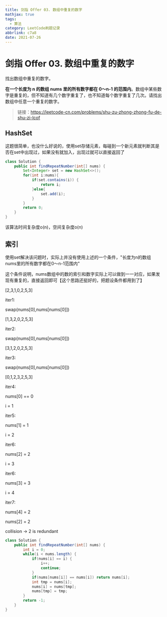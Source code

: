 ```yaml
---
title: 剑指 Offer 03. 数组中重复的数字
mathjax: true
tags:
  - 算法
category: LeetCode刷题记录
abbrlink: c7a8
date: 2021-07-26
---
```

# 剑指 Offer 03. 数组中重复的数字

找出数组中重复的数字。

**在一个长度为 n 的数组 nums 里的所有数字都在 0～n-1 的范围内**。数组中某些数字是重复的，但不知道有几个数字重复了，也不知道每个数字重复了几次。请找出数组中任意一个重复的数字。

> 链接：https://leetcode-cn.com/problems/shu-zu-zhong-zhong-fu-de-shu-zi-lcof

<!-- more -->

## HashSet

这题很简单，也没什么好说的，使用set存储元素，每碰到一个新元素就判断其是否在set中出现过，如果没有就加入，出现过就可以直接返回了

```java
class Solution {
    public int findRepeatNumber(int[] nums) {
        Set<Integer> set = new HashSet<>();
        for(int i:nums){
            if(set.contains(i)) {
                return i;   
            }else{
                set.add(i);
            }
        }
        return 0;
    }
}
```

该算法时间复杂度o(n)，空间复杂度o(n)

## 索引

使用set解决该问题时，实际上并没有使用上述的一个条件，"长度为n的数组nums里的所有数字都在0～n-1范围内"

这个条件说明，nums数组中的数的索引和数字实际上可以做到一一对应，如果发现有重复的，直接返回即可【这个思路还挺好的，把题设条件都用到了】

[2,3,1,0,2,5,3]

iter1:

swap(nums[0],nums[nums[0]])

[1,3,2,0,2,5,3]

iter2:

swap(nums[0],nums[nums[0]])

[3,1,2,0,2,5,3]

iter3:

swap(nums[0],nums[nums[0]])

[0,1,2,3,2,5,3]

iter4:

nums[0] == 0

i = 1

iter5:

nums[1] = 1

i = 2

iter6:

nums[2] = 2

i = 3

iter6:

nums[3] = 3

i = 4

iter7:

nums[4] = 2

nums[2] = 2

collision -> 2 is redundant



```java
class Solution {
    public int findRepeatNumber(int[] nums) {
        int i = 0;
        while(i < nums.length) {
            if(nums[i] == i) {
                i++;
                continue;
            }
            if(nums[nums[i]] == nums[i]) return nums[i];
            int tmp = nums[i];
            nums[i] = nums[tmp];
            nums[tmp] = tmp;
        }
        return -1;
    }
}
```



